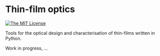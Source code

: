 # Thin-film optics

[![The MIT License](https://img.shields.io/badge/license-MIT-orange.svg?style=flat-square)](http://opensource.org/licenses/MIT)

Tools for the optical design and characterisation of thin-films written in Python.

Work in progress, ...
